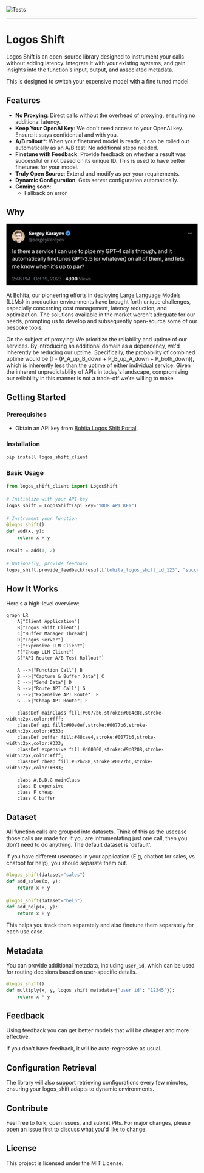 ![Tests](https://github.com/virevolai/logos-shift-client/actions/workflows/test_and_build.yml/badge.svg)


---

# Logos Shift

Logos Shift is an open-source library designed to instrument your calls without adding latency. Integrate it with your existing systems, and gain insights into the function's input, output, and associated metadata.

This is designed to switch your expensive model with a fine tuned model

## Features

- **No Proxying**: Direct calls without the overhead of proxying, ensuring no additional latency.
- **Keep Your OpenAI Key**: We don't need access to your OpenAI key. Ensure it stays confidential and with you.
- **A/B rollout***: When your finetuned model is ready, it can be rolled out automatically as an A/B test! No additional steps needed.
- **Finetune with Feedback**: Provide feedback on whether a result was successful or not based on its unique ID. This is used to have better finetunes for your model.
- **Truly Open Source**: Extend and modify as per your requirements.
- **Dynamic Configuration**: Gets server configuration automatically.
- **Coming soon**:
    - Fallback on error

## Why

![sergey](assets/images/sergey.png)

At [Bohita](https://bohita.com), our pioneering efforts in deploying Large Language Models (LLMs) in production environments have brought forth unique challenges, especially concerning cost management, latency reduction, and optimization. The solutions available in the market weren't adequate for our needs, prompting us to develop and subsequently open-source some of our bespoke tools.

On the subject of proxying: We prioritize the reliability and uptime of our services. By introducing an additional domain as a dependency, we'd inherently be reducing our uptime. Specifically, the probability of combined uptime would be \(1 - (P_A\_up\_B\_down + P_B\_up\_A\_down + P_both\_down)\), which is inherently less than the uptime of either individual service. Given the inherent unpredictability of APIs in today's landscape, compromising our reliability in this manner is not a trade-off we're willing to make.


## Getting Started

### Prerequisites

- Obtain an API key from [Bohita Logos Shift Portal](https://bohita.com).

### Installation

```bash
pip install logos_shift_client
```

### Basic Usage

```python
from logos_shift_client import LogosShift

# Initialize with your API key
logos_shift = LogosShift(api_key="YOUR_API_KEY")

# Instrument your function
@logos_shift()
def add(x, y):
    return x + y

result = add(1, 2)

# Optionally, provide feedback
logos_shift.provide_feedback(result['bohita_logos_shift_id_123', "success")
```

## How It Works

Here's a high-level overview:

```mermaid
graph LR
    A["Client Application"]
    B["Logos Shift Client"]
    C["Buffer Manager Thread"]
    D["Logos Server"]
    E["Expensive LLM Client"]
    F["Cheap LLM Client"]
    G["API Router A/B Test Rollout"]

    A -->|"Function Call"| B
    B -->|"Capture & Buffer Data"| C
    C -->|"Send Data"| D
    B -->|"Route API Call"| G
    G -->|"Expensive API Route"| E
    G -->|"Cheap API Route"| F

    classDef mainClass fill:#0077b6,stroke:#004c8c,stroke-width:2px,color:#fff;
    classDef api fill:#90e0ef,stroke:#0077b6,stroke-width:2px,color:#333;
    classDef buffer fill:#48cae4,stroke:#0077b6,stroke-width:2px,color:#333;
    classDef expensive fill:#d00000,stroke:#9d0208,stroke-width:2px,color:#fff;
    classDef cheap fill:#52b788,stroke:#0077b6,stroke-width:2px,color:#333;

    class A,B,D,G mainClass
    class E expensive
    class F cheap
    class C buffer
```

## Dataset

All function calls are grouped into datasets. Think of this as the usecase those calls are made for.
If you are intrumentating just one call, then you don't need to do anything. The default dataset is 'default'.

If you have different usecases in your application (E.g, chatbot for sales, vs chatbot for help), you should separate them out.

```python
@logos_shift(dataset="sales")
def add_sales(x, y):
    return x + y

@logos_shift(dataset="help")
def add_help(x, y):
    return x + y
```

This helps you track them separately and also finetune them separately for each use case.

## Metadata

You can provide additional metadata, including `user_id`, which can be used for routing decisions based on user-specific details.

```python
@logos_shift()
def multiply(x, y, logos_shift_metadata={"user_id": "12345"}):
    return x * y
```

## Feedback

Using feedback you can get better models that will be cheaper and more effective.

If you don't have feedback, it will be auto-regressive as usual.

## Configuration Retrieval

The library will also support retrieving configurations every few minutes, ensuring your logos_shift adapts to dynamic environments.

## Contribute

Feel free to fork, open issues, and submit PRs. For major changes, please open an issue first to discuss what you'd like to change.

## License

This project is licensed under the MIT License.
